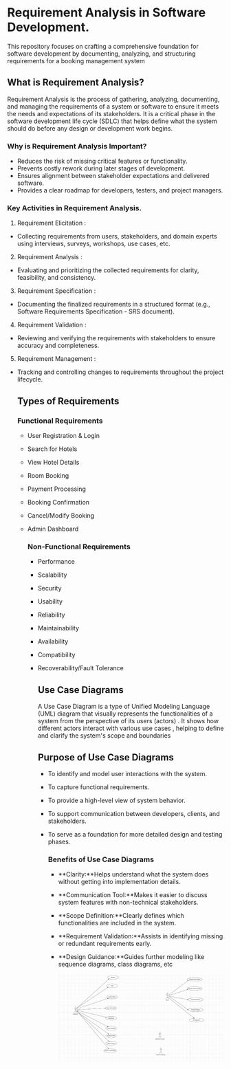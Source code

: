
# Requirement Analysis in Software Development.
This repository focuses on crafting a comprehensive foundation for software development by documenting, analyzing, and structuring requirements for a booking management system

## What is Requirement Analysis?
Requirement Analysis is the process of gathering, analyzing, documenting, and managing the requirements of a system or software to ensure it meets the needs and expectations of its stakeholders. It is a critical phase in the software development life cycle (SDLC) that helps define what the system should do before any design or development work begins.
### Why is Requirement Analysis Important?
- Reduces the risk of missing critical features or functionality.
- Prevents costly rework during later stages of development.
- Ensures alignment between stakeholder expectations and delivered software.
- Provides a clear roadmap for developers, testers, and project managers.

### Key Activities in Requirement Analysis.
1. Requirement Elicitation :
- Collecting requirements from users, stakeholders, and domain experts using interviews, surveys, workshops, use cases, etc.
2. Requirement Analysis :
- Evaluating and prioritizing the collected requirements for clarity, feasibility, and consistency.
3. Requirement Specification :
- Documenting the finalized requirements in a structured format (e.g., Software Requirements Specification - SRS document).
4. Requirement Validation :
- Reviewing and verifying the requirements with stakeholders to ensure accuracy and completeness.
5. Requirement Management :
- Tracking and controlling changes to requirements throughout the project lifecycle.

  ## Types of Requirements
  ### Functional Requirements
  - User Registration & Login
  - Search for Hotels
  - View Hotel Details
  - Room Booking
  - Payment Processing
  - Booking Confirmation
  - Cancel/Modify Booking
  - Admin Dashboard
 
    ### Non-Functional Requirements
    - Performance
    - Scalability
    - Security
    - Usability
    - Reliability
    - Maintainability
    - Availability
    - Compatibility
    - Recoverability/Fault Tolerance
   
      ## Use Case Diagrams
      A Use Case Diagram is a type of Unified Modeling Language (UML) diagram that visually represents the functionalities of a system from the perspective of its users (actors) . It shows how different actors interact with various use cases , helping to define and clarify the system's scope and boundaries

      ## Purpose of Use Case Diagrams
      - To identify and model user interactions with the system.
      - To capture functional requirements.
      - To provide a high-level view of system behavior.
      - To support communication between developers, clients, and stakeholders.
      - To serve as a foundation for more detailed design and testing phases.

        ### Benefits of Use Case Diagrams
        - **Clarity:**Helps understand what the system does without getting into implementation details.
        - **Communication Tool:**Makes it easier to discuss system features with non-technical stakeholders.
        - **Scope Definition:**Clearly defines which functionalities are included in the system.
        - **Requirement Validation:**Assists in identifying missing or redundant requirements early.
        - **Design Guidance:**Guides further modeling like sequence diagrams, class diagrams, etc
       
          ![use case diagram](https://github.com/webmaster254/requirement-analysis/blob/main/alx-booking-uc.png)
